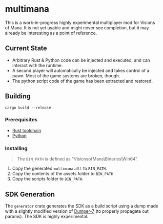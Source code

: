# multimana

This is a work-in-progress highly experimental multiplayer mod for Visions of Mana.
It is not yet usable and might never see completion, but it may already be interesting as a point of reference.

## Current State

- Arbitrary Rust & Python code can be injected and executed, and can interact with the runtime.
- A second player will automatically be injected and takes control of a pawn. Most of the game systems are broken, though.
- The python script code of the game has been extracted and restored.


## Building

`cargo build --release`

### Prerequisites

- [Rust toolchain](https://rustup.rs/)
- [Python](https://pyo3.rs/v0.15.1/building_and_distribution#configuring-the-python-version)

### Installing

> The `BIN_PATH` is defined as "VisionsofMana\Binaries\Win64".

1. Copy the generated `multimana.dll` to `BIN_PATH`.
2. Copy the contents of the assets folder to `BIN_PATH`.
3. Copy the scripts folder to `BIN_PATH`.


## SDK Generation

The `generator` crate generates the SDK as a build script using a dump made with a slightly modified version of [Dumper-7](https://github.com/Encryqed/Dumper-7) (to properly propagate out params).
The SDK is highly experimental.